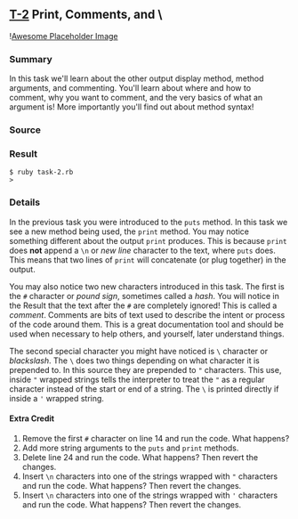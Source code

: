## [T-2](id:section-three) Print, Comments, and \\
\![Awesome Placeholder Image](http://dummyimage.com/300/00/44.png&text=Awesome%20Placeholder "So awesome.")

### Summary
In this task we'll learn about the other output display method, method arguments, and commenting. You'll learn about where and how to comment, why you want to comment, and the very basics of what an argument is! More importantly you'll find out about method syntax!

### Source


### Result
    $ ruby task-2.rb
    > 

### Details
In the previous task you were introduced to the `puts` method. In this task we see a new method being used, the `print` method. You may notice something different about the output `print` produces. This is because `print` does **not** append a `\n` or _new line_ character to the text, where `puts` does. This means that two lines of `print` will concatenate (or plug together) in the output.

You may also notice two new characters introduced in this task. The first is the `#` character or _pound sign_, sometimes called a _hash_. You will notice in the Result that the text after the `#` are completely ignored! This is called a _comment_. Comments are bits of text used to describe the intent or process of the code around them. This is a great documentation tool and should be used when necessary to help others, and yourself, later understand things.

The second special character you might have noticed is `\` character or _blackslash_. The `\` does two things depending on what character it is prepended to. In this source they are prepended to `"` characters. This use, inside `"` wrapped strings tells the interpreter to treat the `"` as a regular character instead of the start or end of a string. The `\` is printed directly if inside a `'` wrapped string.

#### Extra Credit
1. Remove the first `#` character on line 14 and run the code. What happens?
2. Add more string arguments to the `puts` and `print` methods.
3. Delete line 24 and run the code. What happens? Then revert the changes.
4. Insert `\n` characters into one of the strings wrapped with `"` characters and run the code. What happens? Then revert the changes.
5. Insert `\n` characters into one of the strings wrapped with `'` characters and run the code. What happens? Then revert the changes.